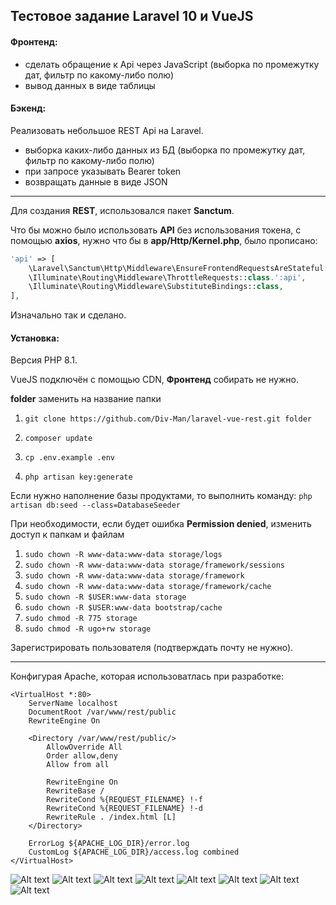 ## Тестовое задание Laravel 10 и VueJS

#### Фронтенд:

- сделать обращение к Api через JavaScript (выборка по промежутку дат, фильтр по какому-либо полю)
- вывод данных в виде таблицы

#### Бэкенд:

Реализовать небольшое REST Api на Laravel.
- выборка каких-либо данных из БД (выборка по промежутку дат, фильтр по какому-либо полю)
- при запросе указывать Bearer token
- возвращать данные в виде JSON


***
Для создания **REST**, использовался пакет **Sanctum**.

Что бы можно было использовать **API** без использования токена, c помощью **axios**, нужно что бы в **app/Http/Kernel.php**, было прописано:

```php
'api' => [
    \Laravel\Sanctum\Http\Middleware\EnsureFrontendRequestsAreStateful::class,
    \Illuminate\Routing\Middleware\ThrottleRequests::class.':api',
    \Illuminate\Routing\Middleware\SubstituteBindings::class,
],
```

Изначально так и сделано. 

#### Установка:

Версия PHP 8.1.

VueJS подключён с помощью CDN, **Фронтенд** собирать не нужно.

**folder** заменить на название папки

1. ```git clone https://github.com/Div-Man/laravel-vue-rest.git folder```

2. ```composer update```
3. ```cp .env.example .env```
4. ```php artisan key:generate```

Если нужно наполнение базы продуктами, то выполнить команду:
```php artisan db:seed --class=DatabaseSeeder```

При необходимости, если будет ошибка **Permission denied**, изменить доступ к папкам и файлам

1. ```sudo chown -R www-data:www-data storage/logs```
2. ```sudo chown -R www-data:www-data storage/framework/sessions```
3. ```sudo chown -R www-data:www-data storage/framework```
4. ```sudo chown -R www-data:www-data storage/framework/cache```
5. ```sudo chown -R $USER:www-data storage```
6. ```sudo chown -R $USER:www-data bootstrap/cache```
7. ```sudo chmod -R 775 storage```
8. ```sudo chmod -R ugo+rw storage```

Зарегистрировать пользователя (подтверждать почту не нужно).

***
Конфигурая Apache, которая использоватлась при разработке:

```
<VirtualHost *:80>
    ServerName localhost
    DocumentRoot /var/www/rest/public
    RewriteEngine On

    <Directory /var/www/rest/public/>
        AllowOverride All
        Order allow,deny
        Allow from all

        RewriteEngine On
        RewriteBase /
        RewriteCond %{REQUEST_FILENAME} !-f
        RewriteCond %{REQUEST_FILENAME} !-d
        RewriteRule . /index.html [L]
    </Directory>

    ErrorLog ${APACHE_LOG_DIR}/error.log
    CustomLog ${APACHE_LOG_DIR}/access.log combined
</VirtualHost>
```

![Alt text](https://github.com/Div-Man/laravel-vue-rest/blob/master/public/img/rest1.png)
![Alt text](https://github.com/Div-Man/laravel-vue-rest/blob/master/public/img/rest2.png)
![Alt text](https://github.com/Div-Man/laravel-vue-rest/blob/master/public/img/rest3.png)
![Alt text](https://github.com/Div-Man/laravel-vue-rest/blob/master/public/img/rest4.png)
![Alt text](https://github.com/Div-Man/laravel-vue-rest/blob/master/public/img/rest5.png)
![Alt text](https://github.com/Div-Man/laravel-vue-rest/blob/master/public/img/rest6.png)
![Alt text](https://github.com/Div-Man/laravel-vue-rest/blob/master/public/img/rest7.png)
![Alt text](https://github.com/Div-Man/laravel-vue-rest/blob/master/public/img/rest8.png)




